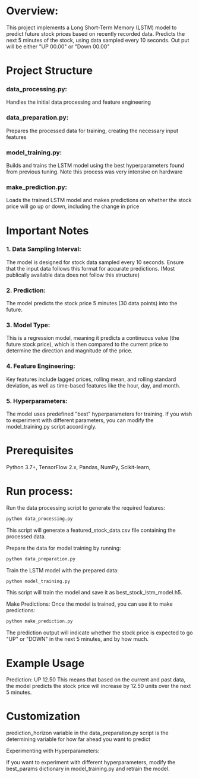 # Overview:

This project implements a Long Short-Term Memory (LSTM) model to predict future stock prices based on recently recorded data. Predicts the next 5 minutes of the stock, using data sampled every 10 seconds. Out put will be either "UP 00.00" or "Down 00.00"

# Project Structure

### data_processing.py:
Handles the initial data processing and feature engineering
### data_preparation.py:
Prepares the processed data for training, creating the necessary input features
### model_training.py:
Builds and trains the LSTM model using the best hyperparameters found from previous tuning. Note this process was very intensive on hardware


### make_prediction.py:
Loads the trained LSTM model and makes predictions on whether the stock price will go up or down, including the change in price

# Important Notes

### 1. Data Sampling Interval:
The model is designed for stock data sampled every 10 seconds. Ensure that the input data follows this format for accurate predictions. (Most publically available data does not follow this structure)

### 2. Prediction:
The model predicts the stock price 5 minutes (30 data points) into the future.

### 3. Model Type:
This is a regression model, meaning it predicts a continuous value (the future stock price), which is then compared to the current price to determine the direction and magnitude of the price.

### 4. Feature Engineering:
Key features include lagged prices, rolling mean, and rolling standard deviation, as well as time-based features like the hour, day, and month.

### 5. Hyperparameters:
The model uses predefined "best" hyperparameters for training. If you wish to experiment with different parameters, you can modify the model_training.py script accordingly.

# Prerequisites

Python 3.7+,
TensorFlow 2.x,
Pandas,
NumPy,
Scikit-learn,


# Run process:

Run the data processing script to generate the required features:

```sh
python data_processing.py
```

This script will generate a featured_stock_data.csv file containing the processed data.

Prepare the data for model training by running:
```sh
python data_preparation.py
```
Train the LSTM model with the prepared data:
```sh
python model_training.py
```
This script will train the model and save it as best_stock_lstm_model.h5.

Make Predictions:
Once the model is trained, you can use it to make predictions:
```sh
python make_prediction.py
```
The prediction output will indicate whether the stock price is expected to go "UP" or "DOWN" in the next 5 minutes, and by how much.

# Example Usage

Prediction: UP 12.50
This means that based on the current and past data, the model predicts the stock price will increase by 12.50 units over the next 5 minutes.

# Customization

prediction_horizon variable in the data_preparation.py script is the determining variable for how far ahead you want to predict

Experimenting with Hyperparameters:

If you want to experiment with different hyperparameters, modify the best_params dictionary in model_training.py and retrain the model.
